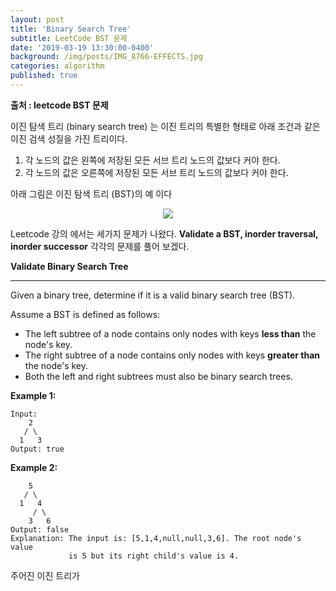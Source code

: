 ```yaml
---
layout: post
title: 'Binary Search Tree'
subtitle: LeetCode BST 문제
date: '2019-03-19 13:30:00-0400'
background: /img/posts/IMG_8766-EFFECTS.jpg
categories: algorithm
published: true
---
```

 
**출처 : leetcode BST 문제**


이진 탐색 트리 (binary search tree) 는 이진 트리의 특별한 형태로 아래 조건과 같은 이진 검색 성질을 가진 트리이다.

1. 각 노드의 값은 왼쪽에 저장된 모든 서브 트리 노드의 값보다 커야 한다.
2. 각 노드의 값은 오른쪽에 저장된 모든 서브 트리 노드의 값보다 커야 한다.



아래 그림은 이진 탐색 트리 (BST)의 예 이다

<center>
<img src = "https://leetcode.com/explore/learn/card/introduction-to-data-structure-binary-search-tree/140/introduction-to-a-bst/Figures/binary_search_tree/BST_example.png">
</center>


Leetcode 강의 에서는 세가지 문제가 나왔다. **Validate a BST, inorder traversal, inorder successor** 각각의 문제를 풀어 보겠다.


**Validate Binary Search Tree**

------

Given a binary tree, determine if it is a valid binary search tree (BST).

Assume a BST is defined as follows:

- The left subtree of a node contains only nodes with keys **less than** the node's key.
- The right subtree of a node contains only nodes with keys **greater than** the node's key.
- Both the left and right subtrees must also be binary search trees.

**Example 1:**

```
Input:
    2
   / \
  1   3
Output: true
```

**Example 2:**

```
    5
   / \
  1   4
     / \
    3   6
Output: false
Explanation: The input is: [5,1,4,null,null,3,6]. The root node's value
             is 5 but its right child's value is 4.
```


 
주어진 이진 트리가   
 
